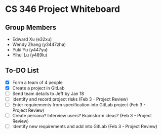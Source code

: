 # CS 346 Project Whiteboard



## Group Members

 - Edward Xu (e32xu)
 - Wendy Zhang (y3447zha)
 - Yuki Yu (y447yu)
 - Yihui Lu (y489lu)


## To-DO List

- [x] Form a team of 4 people
- [x] Create a project in GitLab
- [ ] Send team details to Jeff by Jan 18
- [ ] Identify and record project risks (Feb 3 - Project Review)
- [ ] Enter requirements from specification into GitLab project (Feb 3 - Project Review)
- [ ] Create persona? Interview users? Brainstorm ideas? (Feb 3 - Project Review)
- [ ] Identify new requirements and add into GitLab (Feb 3 - Project Review)
